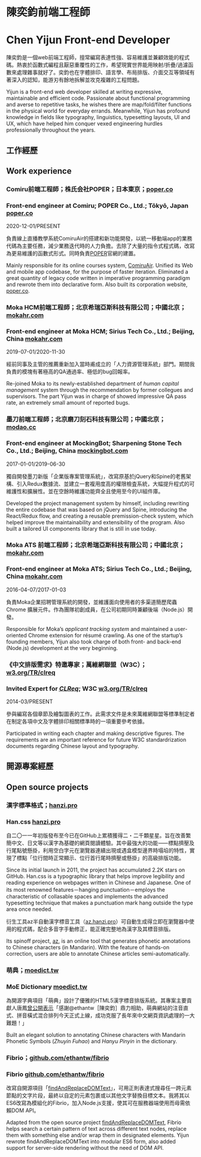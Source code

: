 # <b>陳奕鈞</b>前端工程師
# <b>Chen Yijun</b> Front-end Developer

陳奕鈞是一個web前端工程師，擅常編寫表達性強、容易維護並兼顧效能的程式碼。熱衷於函數式編程且厭惡重覆性的工作，希望現實世界能用映射/折疊/過濾函數來處理雜事就好了。奕鈞也在字體排印、語言學、布局排版、介面交互等領域有著深入的認知，能游刃有餘地拆解並攻克複雜的工程問題。

Yijun is a front-end web developer skilled at writing expressive, maintainable and efficient code. Passionate about functional programming and averse to repetitive tasks, he wishes there are map/fold/filter functions in the physical world for everyday errands. Meanwhile, Yijun has profound knowledge in fields like typography, linguistics, typesetting layouts, UI and UX, which have helped him conquer vexed engineering hurdles professionally throughout the years.

## 工作經歷
## Work experience

### Comiru前端工程師；株氏会社POPER；日本東京；[poper.co][POPER]
### Front-end engineer at Comiru; POPER Co., Ltd.; Tōkyō, Japan [poper.co][POPER]

<time>2020-12-01/PRESENT</time>

負責線上直播教學系統ComiruAir的搭建和新功能開發，以統一移動端app的業務代碼為主要任務，減少業務迭代時的人力負擔。去除了大量的指令式程式碼，改寫為更易維護的函數式形式。同時負責[POPER]官網的建置。

Mainly responsible for its online courses system, [ComiruAir][ComiruAir]. Unified its Web and mobile app codebase, for the purpose of faster iteration. Eliminated a great quantity of legacy code written in imperative programming paradigm and rewrote them into declarative form. Also built its corporation website, [poper.co][POPER].

[ComiruAir]: //online.comiru.jp
[POPER]: //poper.co

### Moka HCM前端工程師；北京希瑞亞斯科技有限公司；中國北京；[mokahr.com][Moka]
### Front-end engineer at Moka HCM; Sirius Tech Co., Ltd.; Beijing, China [mokahr.com][Moka]

<time>2019-07-01/2020-11-30</time>

經前同事及主管的推薦重新加入當時甫成立的「人力資源管理系統」部門。期間我負責的模塊有著極高的QA通過率、極低的bug回報率。

Re-joined Moka to its newly-established department of *human capital management* system through the recommendation by former collegues and supervisors. The part Yijun was in charge of showed impressive QA pass rate, an extremely small amount of reported bugs.

[Moka]: //mokahr.com

### 墨刀前端工程師；北京磨刀刻石科技有限公司；中國北京；[modao.cc][Modao]
### Front-end engineer at MockingBot; Sharpening Stone Tech Co., Ltd.; Beijing, China [mockingbot.com][MockingBot]

<time>2017-01-01/2019-06-30</time>

獨自開發墨刀新版「企業版專案管理系統」，改寫原基於jQuery和Spine的老舊架構、引入Redux數據流、並建立一套複用度高的權限檢査系統，大幅提升程式的可維護性和擴展性。並在空餘時維護功能齊全且使用至今的UI組件庫。

Developed the project management system by himself, including rewriting the entire codebase that was based on jQuery and Spine, introducing the React/Redux flow, and creating a reusable premission-check system, which helped improve the maintainability and extensibility of the program. Also built a tailored UI components library that is still in use today.

[Modao]: //modao.cc
[MockingBot]: //mockingbot.com

### Moka ATS 前端工程師；北京希瑞亞斯科技有限公司；中國北京；[mokahr.com](//mokahr.com)
### Front-end engineer at Moka ATS; Sirius Tech Co., Ltd.; Beijing, China [mokahr.com](//mokahr.com)

<time>2016-04-07/2017-01-03</time>

負責Moka企業招聘管理系統的開發，並維護面向使用者的多渠道簡歷爬蟲 Chrome 擴展元件。作為團隊初創成員，在公司初期同時兼顧後端（Node.js）開發。

Responsible for Moka’s *applicant tracking system* and maintained a user-oriented Chrome extension for résumé crawling. As one of the startup’s founding members, Yijun also took charge of both front- and back-end (Node.js) development at the very beginning.

### 《中文排版需求》特邀專家；萬維網聯盟（W3C）；[w3.org/TR/clreq](//w3.org/TR/clreq)
### Invited Expert for <cite><abbr title="Requirements for Chinese Text Layout">CLReq</abbr></cite>; W3C [w3.org/TR/clreq](//w3.org/TR/clreq)

<time>2014-03/PRESENT</time>

參與編寫各個章節及繪製圖表的工作。此需求文件是未來萬維網聯盟等標準制定者在制定各項中文及字體排印相關標準時的一項重要參考依據。

Participated in writing each chapter and making descriptive figures. The requirements are an important reference for future W3C standardrization documents regarding Chinese layout and typography.

## 開源專案經歷
## Open source projects

### 漢字標準格式；[hanzi.pro](//hanzi.pro)
### Han.css [hanzi.pro](//hanzi.pro)

自二〇一一年初版發布至今已在GitHub上累積獲得二・二千顆星星。旨在改善繁簡中文、日文等以漢字為基礎的網頁閱讀體驗。其中最強大的功能⸺標點擠壓及行尾點號懸掛，利用空白字元在瀏覽器連續出現或遇盒模型邊界時塌埳的特性，實現了標點「位行間時正常顯示、位行首行尾時擠壓或懸掛」的高級排版功能。

Since its initial launch in 2011, the project has accumulated 2.2K stars on GitHub. Han.css is a typographic library that helps improve legibility and reading experience on webpages written in Chinese and Japanese. One of its most renowned features－hanging punctuation－employs the characteristic of collasable spaces and implements the advanced typesetting technique that makes a punctuation mark hang outside the type area once needed.

衍生工具az半自動漢字標音工具（[az.hanzi.pro][az]）可自動生成得立即在瀏覽器中使用的程式碼，配合多音字手動修正，能正確完整地為漢字及其標音排版。

Its spinoff project, [az][az], is an online tool that generates phonetic annotations to Chinese characters (in Mandarin). With the feature of hands-on correction, users are able to annotate Chinese articles semi-automatically.

[az]: //az.hanzi.pro

### 萌典；[moedict.tw][MoE]
### MoE Dictionary [moedict.tw][MoE]

為開源字典項目「萌典」設計了優雅的HTML5漢字標音排版系統。其專案主要貢獻人唐鳳[曾公開表示][the-tweet]「感謝@ethantw［陳奕鈞］鼎力相助，萌典網站的注音直式、拼音橫式混合排列今天正式上線，成功克服了長年來中文網頁資訊處理的一大難題！」

Built an elegant solution to annotating Chinese characters with Mandarin Phonetic Symbols (<i lang="zh-cmn-Latn">Zhuyin Fuhao</i>) and <i lang="zh-cmn-Latn">Hanyu Pinyin</i> in the dictionary.

[MoE]: //moedict.tw
[the-tweet]: //twitter.com/moedict/status/413608407711502336

### Fibrio；[github.com/ethantw/fibrio][Fibrio]
### Fibrio [github.com/ethantw/fibrio][Fibrio]

改寫自開源項目「[findAndReplaceDOMText][fardt]」，可用正則表達式搜尋任一跨元素節點的文字片段，最終以自定的元素包裹或以其他文字替換目標文本。我將其以ES6改寫為模組化的Fibrio，加入Node.js支援，使其可在服務器端使用而毋需依賴DOM API。

Adapted from the open source project [findAndReplaceDOMText][fardt], Fibrio helps search a certain pattern of text across different text nodes, replace them with something else and/or wrap them in designated elements. Yijun rewrote findAndReplaceDOMText into modular ES6 form, also added support for server-side rendering without the need of DOM API.

[Fibrio]: //github.com/ethantw/fibrio
[fardt]: //github.com/padolsey/findAndReplaceDOMText
